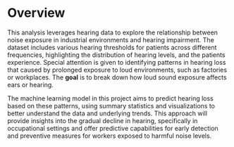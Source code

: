 # Overview

This analysis leverages hearing data to explore the relationship between noise exposure in industrial environments and hearing impairment. The dataset includes various hearing thresholds for patients across different frequencies, highlighting the distribution of hearing levels, and the patients experience. Special attention is given to identifying patterns in hearing loss that caused by prolonged exposure to loud environments, such as factories or workplaces. The **goal** is to break down how loud sound exposure affects ears or hearing.

The machine learning model in this project aims to predict hearing loss based on these patterns, using summary statistics and visualizations to better understand the data and underlying trends. This approach will provide insights into the gradual decline in hearing, specifically in occupational settings and offer predictive capabilities for early detection and preventive measures for workers exposed to harmful noise levels.